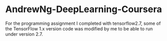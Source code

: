 # AndrewNg-DeepLearning-Coursera
For the programming assignment I completed with tensorflow2.7, some of the TensorFlow 1.x version code was modified by me to be able to run under version 2.7.

